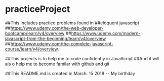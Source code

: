 # practiceProject

##This includes practice problems found in
##eloquent javascript
##https://www.udemy.com/the-web-developer-bootcamp/learn/v4/overview
##https://www.udemy.com/modern-javascript-from-the-beginning/learn/v4/overview
##https://www.udemy.com/the-complete-javascript-course/learn/v4/overview.


 ##This projects is to help me to code confidently in JavaScript
 ##And it will als o help me to become familar with github and git
 
 ##This README.md is created in March. 15 2018 -- My birthday
